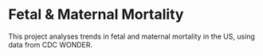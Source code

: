 # Fetal & Maternal Mortality

This project analyses trends in fetal and maternal mortality in the US, using data from CDC WONDER.
